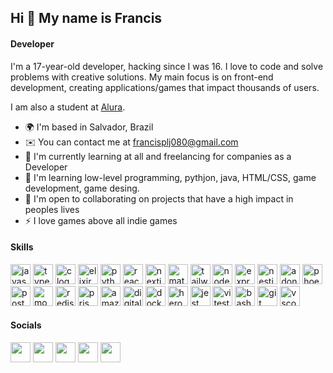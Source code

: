 ## Hi 👋 My name is Francis

#### Developer

I'm a 17-year-old developer, hacking since I was 16. I love to code and solve problems with creative solutions. My main focus is on front-end development, creating applications/games that impact thousands of users.

I am also a student at [Alura](https://www.alura.com.br).

* 🌍  I'm based in Salvador, Brazil
* ✉️  You can contact me at [francisplj080@gmail.com](mailto:francisplj080@gmail.com)
* 🚀  I'm currently learning at all and freelancing for companies as a Developer
* 🧠 I'm learning low-level programming, pythjon, java, HTML/CSS, game development, game desing.
* 🤝  I'm open to collaborating on projects that have a high impact in peoples lives
* ⚡  I love games above all indie games

#### Skills

<div align="left">
  <img src="https://cdn.jsdelivr.net/gh/devicons/devicon/icons/javascript/javascript-plain.svg" height="32" alt="javascript logo"  />
  <img src="https://cdn.jsdelivr.net/gh/devicons/devicon/icons/typescript/typescript-plain.svg" height="32" alt="typescript logo"  />
  <img src="https://cdn.jsdelivr.net/gh/devicons/devicon/icons/c/c-plain.svg" height="32" alt="c logo"  />
  <img src="https://cdn.jsdelivr.net/gh/devicons/devicon/icons/elixir/elixir-original.svg" height="32" alt="elixir logo"  />
  <img src="https://cdn.jsdelivr.net/gh/devicons/devicon/icons/python/python-original.svg" height="32" alt="python logo"  />
  <img src="https://cdn.jsdelivr.net/gh/devicons/devicon/icons/react/react-original.svg" height="32" alt="react logo"  />
  <img src="https://cdn.jsdelivr.net/gh/devicons/devicon/icons/nextjs/nextjs-original.svg" height="32" alt="nextjs logo"  />
  <img src="https://cdn.simpleicons.org/mui/007FFF" height="32" alt="materialui logo"  />
  <img src="https://cdn.simpleicons.org/tailwindcss/06B6D4" height="32" alt="tailwindcss logo"  />
  <img src="https://cdn.simpleicons.org/nodedotjs/339933" height="32" alt="nodejs logo"  />
  <img src="https://cdn.simpleicons.org/express/FFFFFF" height="32" alt="express logo"  />
  <img src="https://cdn.jsdelivr.net/gh/devicons/devicon/icons/nestjs/nestjs-original.svg" height="32" alt="nestjs logo"  />
  <img src="https://cdn.jsdelivr.net/gh/devicons/devicon/icons/adonisjs/adonisjs-original.svg" height="32" alt="adonisjs logo"  />
  <img src="https://cdn.jsdelivr.net/gh/devicons/devicon/icons/phoenix/phoenix-original.svg" height="32" alt="phoenix logo"  />
  <img src="https://cdn.simpleicons.org/postgresql/4169E1" height="32" alt="postgresql logo"  />
  <img src="https://cdn.simpleicons.org/mongodb/47A248" height="32" alt="mongodb logo"  />
  <img src="https://cdn.jsdelivr.net/gh/devicons/devicon/icons/redis/redis-original.svg" height="32" alt="redis logo"  />
  <img src="https://cdn.simpleicons.org/prisma/FFFFFF" height="32" alt="prisma logo"  />
  <img src="https://cdn.jsdelivr.net/gh/devicons/devicon/icons/amazonwebservices/amazonwebservices-plain-wordmark.svg" height="32" alt="amazonwebservices logo"  />
  <img src="https://cdn.jsdelivr.net/gh/devicons/devicon/icons/digitalocean/digitalocean-original.svg" height="32" alt="digitalocean logo"  />
  <img src="https://cdn.simpleicons.org/docker/2496ED" height="32" alt="docker logo"  />
  <img src="https://cdn.simpleicons.org/heroku/430098" height="32" alt="heroku logo"  />
  <img src="https://cdn.jsdelivr.net/gh/devicons/devicon/icons/jest/jest-plain.svg" height="32" alt="jest logo"  />
  <img src="https://cdn.jsdelivr.net/gh/devicons/devicon@latest/icons/vitest/vitest-original.svg" height="32" alt="vitest logo" />
  <img src="https://cdn.simpleicons.org/gnubash/FFFFFF" height="32" alt="bash logo"  />
  <img src="https://cdn.jsdelivr.net/gh/devicons/devicon/icons/git/git-original.svg" height="32" alt="git logo"  />
  <img src="https://cdn.jsdelivr.net/gh/devicons/devicon/icons/vscode/vscode-original.svg" height="32" alt="vscode logo"  />
</div>

#### Socials

<p align="left">
  <a href="https://discord.com/users/661437172699889684" target="_blank" rel="noreferrer"><img src="https://raw.githubusercontent.com/danielcranney/readme-generator/main/public/icons/socials/discord.svg" width="32" height="32" /></a>
  <a href="https://www.github.com/peguimasid" target="_blank" rel="noreferrer"><img src="https://raw.githubusercontent.com/danielcranney/readme-generator/main/public/icons/socials/github-dark.svg" width="32" height="32" /></a>
  <a href="https://www.linkedin.com/in/guilhermo-masid-494677b8" target="_blank" rel="noreferrer"><img src="https://raw.githubusercontent.com/danielcranney/readme-generator/main/public/icons/socials/linkedin.svg" width="32" height="32" /></a>
  <a href="https://www.stackoverflow.com/users/13367336/guilhermo-masid" target="_blank" rel="noreferrer"><img src="https://raw.githubusercontent.com/danielcranney/readme-generator/main/public/icons/socials/stackoverflow.svg" width="32" height="32" /></a> 
  <a href="https://www.youtube.com/@gmasid" target="_blank" rel="noreferrer"><img src="https://raw.githubusercontent.com/danielcranney/readme-generator/main/public/icons/socials/youtube.svg" width="32" height="32" /></a>
</p>
